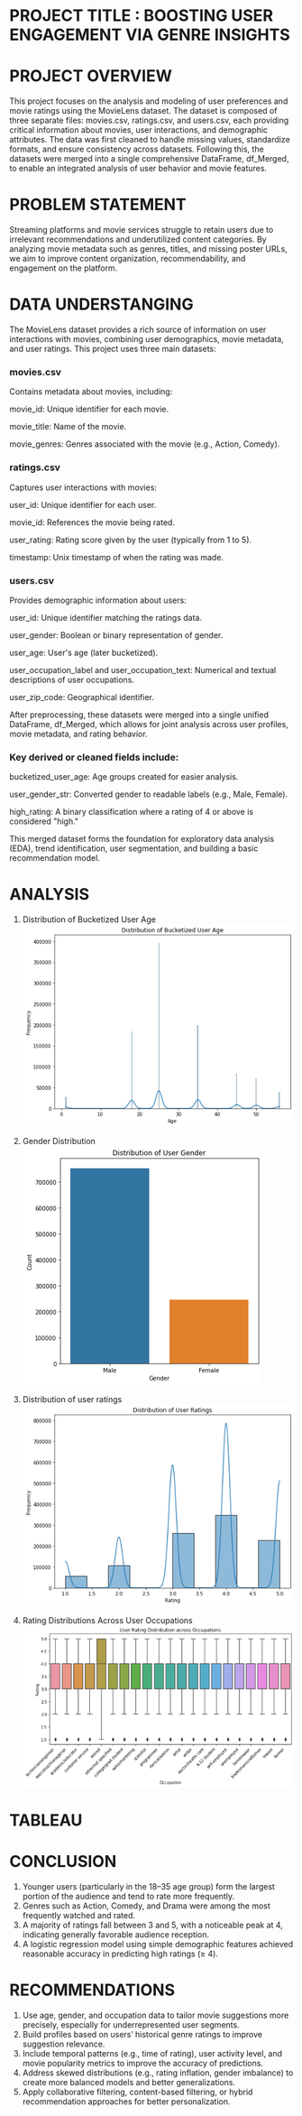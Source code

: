 # PROJECT TITLE : BOOSTING USER ENGAGEMENT VIA GENRE INSIGHTS

# PROJECT OVERVIEW
This project focuses on the analysis and modeling of user preferences and movie ratings using the MovieLens dataset. The dataset is composed of three separate files: movies.csv, ratings.csv, and users.csv, each providing critical information about movies, user interactions, and demographic attributes. The data was first cleaned to handle missing values, standardize formats, and ensure consistency across datasets. Following this, the datasets were merged into a single comprehensive DataFrame, df_Merged, to enable an integrated analysis of user behavior and movie features.

# PROBLEM STATEMENT
Streaming platforms and movie services struggle to retain users due to irrelevant recommendations and underutilized content categories. By analyzing movie metadata such as genres, titles, and missing poster URLs, we aim to improve content organization, recommendability, and engagement on the platform.

# DATA UNDERSTANGING
The MovieLens dataset provides a rich source of information on user interactions with movies, combining user demographics, movie metadata, and user ratings. This project uses three main datasets:

### movies.csv
Contains metadata about movies, including:

movie_id: Unique identifier for each movie.

movie_title: Name of the movie.

movie_genres: Genres associated with the movie (e.g., Action, Comedy).

### ratings.csv
Captures user interactions with movies:

user_id: Unique identifier for each user.

movie_id: References the movie being rated.

user_rating: Rating score given by the user (typically from 1 to 5).

timestamp: Unix timestamp of when the rating was made.

### users.csv
Provides demographic information about users:

user_id: Unique identifier matching the ratings data.

user_gender: Boolean or binary representation of gender.

user_age: User's age (later bucketized).

user_occupation_label and user_occupation_text: Numerical and textual descriptions of user occupations.

user_zip_code: Geographical identifier.

After preprocessing, these datasets were merged into a single unified DataFrame, df_Merged, which allows for joint analysis across user profiles, movie metadata, and rating behavior.

### Key derived or cleaned fields include:

bucketized_user_age: Age groups created for easier analysis.

user_gender_str: Converted gender to readable labels (e.g., Male, Female).

high_rating: A binary classification where a rating of 4 or above is considered "high."

This merged dataset forms the foundation for exploratory data analysis (EDA), trend identification, user segmentation, and building a basic recommendation model.


# ANALYSIS
1. Distribution of Bucketized User Age
   ![alt text](image.png)


2. Gender Distribution
  ![alt text](image-1.png)


3. Distribution of user ratings
   ![alt text](image-2.png)


4. Rating Distributions Across User Occupations
   ![alt text](image-3.png)

# TABLEAU

# CONCLUSION
1. Younger users (particularly in the 18–35 age group) form the largest portion of the audience and tend to rate more frequently.
2. Genres such as Action, Comedy, and Drama were among the most frequently watched and rated.
3. A majority of ratings fall between 3 and 5, with a noticeable peak at 4, indicating generally favorable audience reception.
4. A logistic regression model using simple demographic features achieved reasonable accuracy in predicting high ratings (≥ 4).

# RECOMMENDATIONS
1. Use age, gender, and occupation data to tailor movie suggestions more precisely, especially for underrepresented user segments.
2. Build profiles based on users’ historical genre ratings to improve suggestion relevance.
3. Include temporal patterns (e.g., time of rating), user activity level, and movie popularity metrics to improve the accuracy of predictions.
4. Address skewed distributions (e.g., rating inflation, gender imbalance) to create more balanced models and better generalizations.
5. Apply collaborative filtering, content-based filtering, or hybrid recommendation approaches for better personalization.
